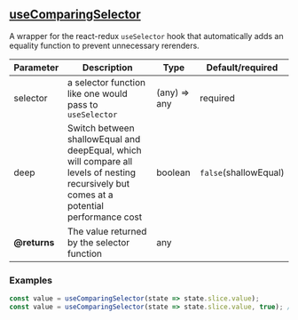 ## [useComparingSelector](src/hooks/useComparingSelector.ts)
A wrapper for the react-redux `useSelector` hook that automatically adds an equality function to prevent unnecessary rerenders.

| Parameter | Description | Type | Default/required |
|------|--------------|-----------|-------------|
| selector | a selector function like one would pass to `useSelector` | (any) => any | required |
| deep | Switch between shallowEqual and deepEqual, which will compare all levels of nesting recursively but comes at a potential performance cost | boolean | `false`(shallowEqual) |
| **@returns** | The value returned by the selector function | any |

### Examples
```javascript
const value = useComparingSelector(state => state.slice.value);
const value = useComparingSelector(state => state.slice.value, true); // deep equality
```
